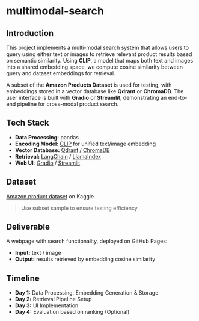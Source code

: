 # multimodal-search

## Introduction

This project implements a multi-modal search system that allows users to query using either text or images to retrieve relevant product results based on semantic similarity. Using **CLIP**, a model that maps both text and images into a shared embedding space, we compute cosine similarity between query and dataset embeddings for retrieval.

A subset of the **Amazon Products Dataset** is used for testing, with embeddings stored in a vector database like **Qdrant** or **ChromaDB**. The user interface is built with **Gradio** or **Streamlit**, demonstrating an end-to-end pipeline for cross-modal product search.

## Tech Stack

- **Data Processing:** pandas  
- **Encoding Model:** [CLIP](https://github.com/openai/CLIP) for unified text/image embedding  
- **Vector Database:** [Qdrant](https://qdrant.tech/documentation/) / [ChromaDB](https://docs.trychroma.com/docs/overview/introduction)  
- **Retrieval:** [LangChain](https://python.langchain.com/docs/integrations/retrievers/) / [LlamaIndex](https://docs.llamaindex.ai/en/stable/)  
- **Web UI:** [Gradio](https://www.gradio.app/docs/gradio/interface) / [Streamlit](https://docs.streamlit.io/)

## Dataset

[Amazon product dataset](https://www.kaggle.com/datasets/asaniczka/amazon-products-dataset-2023-1-4m-products) on Kaggle
> Use subset sample to ensure testing efficiency

## Deliverable

A webpage with search functionality, deployed on GitHub Pages:

- **Input:** text / image  
- **Output:** results retrieved by embedding cosine similarity

## Timeline

- **Day 1:** Data Processing, Embedding Generation & Storage  
- **Day 2:** Retrieval Pipeline Setup  
- **Day 3:** UI Implementation  
- **Day 4:** Evaluation based on ranking (Optional)
